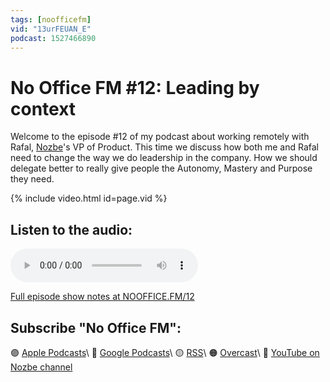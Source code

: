 ```yaml
---
tags: [noofficefm]
vid: "13urFEUAN_E"
podcast: 1527466890
---
```


# No Office FM #12: Leading by context

Welcome to the episode #12 of my podcast about working remotely with Rafal, [Nozbe][n]'s VP of Product. This time we discuss how both me and Rafal need to change the way we do leadership in the company. How we should delegate better to really give people the Autonomy, Mastery and Purpose they need.

{% include video.html id=page.vid %}

<!--More-->

## Listen to the audio:

<audio controls>
<source src="https://media.transistor.fm/e051fb4f/a0552f55.mp3" type="audio/mpeg">
</audio>



[Full episode show notes at NOOFFICE.FM/12](https://nooffice.fm/12)

## Subscribe "No Office FM":

🟣 [Apple Podcasts](https://podcasts.apple.com/podcast/no-office/id1527466890)\\
🔵 [Google Podcasts](https://podcasts.google.com/feed/aHR0cHM6Ly9mZWVkcy50cmFuc2lzdG9yLmZtL25vb2ZmaWNl)\\
🟡 [RSS](https://nozbe.com/nooffice.rss)\\
🟠 [Overcast](https://overcast.fm/itunes1527466890/no-office)\\
🔴 [YouTube on Nozbe channel](https://youtube.com/NozbeCom)

<!--podcast: 1527466890-->

[n]: https://michael.gratis/nozbe
[np]: https://michael.gratis/nozbepersonal